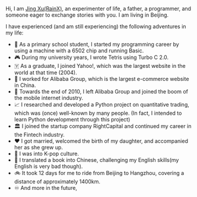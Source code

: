Hi, I am [Jing Xu(RainX)](https://www.rainx.cc/), an experimenter of life, a father, a programmer, and someone eager to exchange stories with you. I am living in Beijing. 

I have experienced (and am still experiencing) the following adventures in my life:

- 🩼 As a primary school student, I started my programming career by using a machine with a 6502 chip and running Basic.
- 🎮 During my university years, I wrote Tetris using Turbo C 2.0.
- 🇾 As a graduate, I joined Yahoo!, which was the largest website in the world at that time (2004).
- 🏪 I worked for Alibaba Group, which is the largest e-commerce website in China.
- 📱 Towards the end of 2010, I left Alibaba Group and joined the boom of the mobile internet industry.
- 📈 I researched and developed a Python project on quantitative trading, which was (once) well-known by many people. (In fact, I intended to learn Python development through this project)
- 🏛️ I joined the startup company RightCapital and continued my career in the Fintech industry.
- ❤️ I got married, welcomed the birth of my daughter, and accompanied her as she grew up.
- 🎵 I was into K-pop culture.
- 📖 I translated a book into Chinese, challenging my English skills(my English is very bad though).
- 🚲 It took 12 days for me to ride from Beijing to Hangzhou, covering a distance of approximately 1400km.
- ♾️ And more in the future,